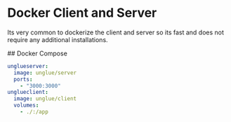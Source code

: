 # Docker Client and Server

Its very common to dockerize the client and server so its fast and does not require any additional installations.

## Docker Compose

```yaml
unglueserver:
  image: unglue/server
  ports:
    - "3000:3000"
unglueclient:
  image: unglue/client
  volumes:
    - ./:/app
```
